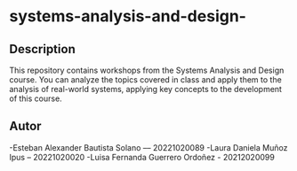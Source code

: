 # systems-analysis-and-design-

## Description
This repository contains workshops from the Systems Analysis and Design course. You can analyze the topics covered in class and apply them to the analysis of real-world systems, applying key concepts to the development of this course.

## Autor
-Esteban Alexander Bautista Solano –– 20221020089 
-Laura Daniela Muñoz Ipus – 20221020020 
-Luisa Fernanda Guerrero Ordoñez - 20212020099 
